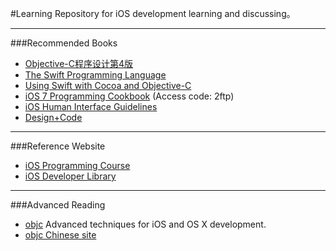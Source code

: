 #Learning
Repository for iOS development learning and discussing。

---
###Recommended Books
- [Objective-C程序设计第4版]()
- [The Swift Programming Language](https://developer.apple.com/library/prerelease/ios/documentation/Swift/Conceptual/Swift_Programming_Language/)
- [Using Swift with Cocoa and Objective-C](https://developer.apple.com/library/prerelease/ios/documentation/Swift/Conceptual/BuildingCocoaApps/)
- [iOS 7 Programming Cookbook](http://pan.baidu.com/s/1bnvTc9T) (Access code: 2ftp)
- [iOS Human Interface Guidelines](https://developer.apple.com/library/prerelease/ios/documentation/Swift/Conceptual/BuildingCocoaApps/)
- [Design+Code](https://designcode.io/)

---
###Reference Website
- [iOS Programming Course](http://www.appcoda.com/ios-programming-course)
- [iOS Developer Library](https://developer.apple.com/library/prerelease/ios/navigation/)

---
###Advanced Reading
- [objc](http://www.objc.io/) Advanced techniques for iOS and OS X development.
- [objc Chinese site](http://www.objccn.io/)